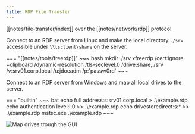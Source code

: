 ```yaml
---
title: RDP File Transfer
---
```


[[notes/file-transfer/index]] over the [[notes/network/rdp]] protocol.

Connect to an RDP server from Linux and make the local directory `./srv` accessible under `\\tsclient\share` on the server.

=== "[[notes/tools/freerdp]]"
    ~~~ bash
    mkdir ./srv
    xfreerdp /cert:ignore +clipboard /dynamic-resolution /tls-seclevel:0 /drive:share,./srv /v:srv01.corp.local /u:jdoeadm /p:'passw0rd'
    ~~~

Connect to an RDP server from Windows and map all local drives to the server.

=== "builtin"
    ~~~ bat
    echo full address:s:srv01.corp.local > .\example.rdp
    echo authentication level:i:0 >> .\example.rdp
    echo drivestoredirect:s:* >> .\example.rdp
    mstsc.exe .\example.rdp
    ~~~

![Map drives trough the GUI](./mstsc-drive-map.png)

